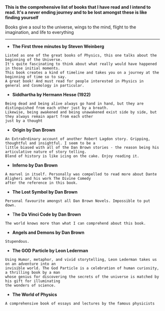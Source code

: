 **This is the comprehensive list of books that I have read and I intend to read. It's a never ending journey and to be lost amongst these
is like finding yourself**

Books give a soul to the universe,
wings to the mind,
flight to the imagination, 
and life to everything

---
- **The First three minutes by Steven Weinberg**  
```
Listed as one of the great books of Physics, this one talks about the beginning of the Universe.
It's quite fascinating to think about what really would have happened in those initial moments.
This book creates a kind of timeline and takes you on a journey at the beginning of time so to say.
A great book! And must read for people interested in Physics in general and Cosmology in particular. 
```
- **Siddhartha by Hermann Hesse (1922)**
```
Being dead and being alive always go hand in hand, but they are distinguished from each other just by a breath.
Likewise, being awakened and being unawakened exist side by side, but they always remain apart from each other 
just by a thought
```
- **Origin by Dan Brown**
```
An ExtraOrdinary account of another Robert Lagdon story. Gripping, thoughtful and insightful. I seem to be a 
little biased with all of the Dan Brown stories - the reason being his articulative nature of story telling. 
Blend of history is like icing on the cake. Enjoy reading it.
```
- **Inferno by Dan Brown**
```
A marvel in itself. Personally was compelled to read more about Dante Aligheri and his work The Divine Comedy
after the reference in this book.
```
- **The Lost Symbol by Dan Brown**
```
Personal favourite amongst all Dan Brown Novels. Impossible to put down.
```
- T**he Da Vinci Code by Dan Brown**
```
The world knows more than what I can comprehend about this book.
```
- **Angels and Demons by Dan Brown**
```
Stupendous.
```
- **The GOD Particle by Leon Lederman**
```
Using Humor, metaphor, and vivid storytelling, Leon Lederman takes us on an adventure into an 
invisible world. The God Particle is a celebration of human curiosity, a thrilling book by a man
whose genius for discovering the secrets of the universe is matched by his gift for illuminating
the wonders of science.
```
- **The World of Physics**
```
A comprehensive book of essays and lectures by the famous physicists
